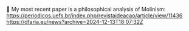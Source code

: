 📌 My most recent paper is a philosophical analysis of Molinism: https://periodicos.uefs.br/index.php/revistaideacao/article/view/11436 https://dfaria.eu/news?archive=2024-12-13T18:07:32Z